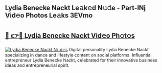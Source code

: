 ## Lydia Benecke Nackt Le𝚊k𝚎d N𝚞𝚍e - Part-INj Vid𝚎o Photos Le𝚊ks 3EVmo

# <h2><a href="http://fb7m1i.evod.top/?m=Lydia+Benecke+Nackt">🔗 👉🔴 Lydia Benecke Nackt Vid𝚎o Ph𝚘t𝚘s</a></h2>

[![Lydia Benecke Nackt N𝚞d𝚎s](https://i.imgur.com/8V9OHl7.gif)](http://fb7m1i.evod.top/?m=Lydia+Benecke+Nackt)
Digital personality Lydia Benecke Nackt specializing in dance and lifestyle content on social platforms. Influential entrepreneur Lydia Benecke Nackt, celebrated for their innovative business ideas and entrepreneurial spirit. 
